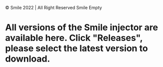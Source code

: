 © Smile 2022 | All Right Reserved Smile Empty

# All versions of the Smile injector are available here. Click "Releases", please select the latest version to download.
